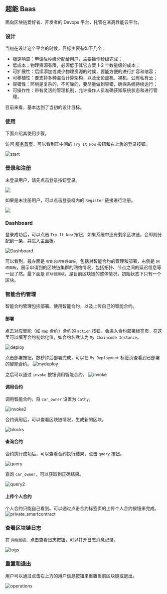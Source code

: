 ## 超能 Baas

面向区块链爱好者、开发者的 Devops 平台，托管在某高性能云平台。

### 设计
当初在设计这个平台的时候，目标主要有如下几个：

* 极速响应：申请后秒级分配给用户，主要操作秒级完成；
* 低成本：物理资源有限，必须低于其它方案 1-2 个数量级的成本；
* 可扩展性：后续添加或减少物理资源的时候，要能方便的进行扩容和缩容；
* 可移植性：要支持多种混合计算架构，以及无论虚机、裸机、公有私有云；
* 容错性：环境是复杂的，不可靠的，要尽量做到容错，确保系统持续运行；
* 可操作性：带有灵活的管理机制，允许操作人员准确获知系统状态和进行管理。

目前来看，基本达到了当初的设计目标。

### 使用

下面介绍其使用步骤。

访问 [服务首页]()，可以看到正中间的 `Try It Now` 按钮和右上角的登录按钮。

![start](_images/start.jpg)

### 登录和注册

未登录用户，请先点击登录按钮登录。

![](_images/login.jpg)

如果是未注册用户，可以点击登录框内的 `Register` 链接进行注册。

![](_images/register.jpg)

### Dashboard
登录成功后，可以点击 `Try It Now` 按钮，如果系统中还有剩余区块链，会即刻分配到一条，并进入主面板。

![Dashboard](_images/dashboard.jpg)

可以看到，最左面是 `智能合约管理面板`，包括对智能合约的管理和部署，右侧是 `网络面板`，展示申请到的区块链集群的网络情况，包括拓扑、节点之间的延迟信息等一目了然。最下面是 `区块链面板`，是目前区块链的整体情况，初始状态下只有一个区块。

### 智能合约管理
智能合约管理包括部署、使用智能合约，以及上传自己的智能合约。

#### 部署
点击对应智能（如 `map` 合约）合约的 `action` 按钮，会进入合约部署标签页，在这里可以填写合约初始化值，如合约名默认为 `My Chaincode Instance`。

![deploy](_images/deploy.jpg)

点击部署按钮，数秒钟后部署完成，可以在 `My Deployment` 标签页查看到已部署的智能合约。
![mydeploy](_images/mydeploy.jpg)

之后可以通过 `invoke` 按钮调用智能合约。
![invoke](_images/invoke.jpg)

#### 调用合约
调用智能合约，将 `car_owner` 设置为 `Cathy`。

![invoke2](_images/invoke2.jpg)

合约调用后，可以查看区块链情况，生成新的区块。

![blocks](_images/blocks.jpg)

#### 查询合约
合约执行成功后，可以查看合约执行结果，点击 `query` 按钮。

![query](_images/query.jpg)

查询 `car_owner`，可以获取到正确结果。

![query2](_images/query2.jpg)

#### 上传个人合约
个人合约只能自己看到。可以通过点击合约标签页的上传个人合约按钮来完成。
![private_smartcontract](_images/private_smartcontract.jpg)


### 查看区块链日志
在 `网络面板`，点击查看日志按钮，可以打开日志消息记录。

![logs](_images/logs.jpg)

### 重置和退出
用户可以通过点击右上方的用户信息按钮来重置当前区块链或退出。

![operations](_images/user_operations.jpg)
